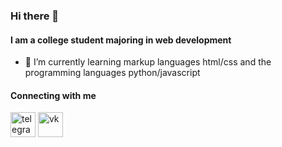 ### Hi there 👋
#### I am a college student majoring in web development

- 🌱 I’m currently learning markup languages html/css and the programming languages python/javascript 

#### Connecting with me
[<img src='https://cdn.jsdelivr.net/npm/simple-icons@3.0.1/icons/telegram.svg' alt='telegram' height='40'>](https://t.me/yaOwner) [<img src='https://cdn.jsdelivr.net/npm/simple-icons@3.0.1/icons/vk.svg' alt='vk' height='40'>](https://vk.com/man_ll_0)  



